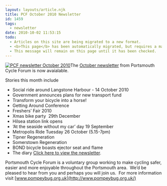 ```yaml
---
layout: layouts/article.njk
title: PCF October 2010 Newsletter
id: 1459
tags:
  - newsletter
date: 2010-10-02 11:53:15
todo:
  - Articles on this site are being migrated to a new format.
  - <b>This page</b> has been automatically migrated, but requires a manual check-&amp;-tune to ensure the format and links all work as expected.
  - This message will remain on this page until it has been checked.
---
```


[](http://www.pompeybug.co.uk/wp-content/uploads/2010/10/PCF-newsletter-October-2010.jpg)[![](http://www.pompeybug.co.uk/wp-content/uploads/2010/10/PCF-newsletter-October-20101.jpg "PCF newsletter October 2010")](http://www.pompeybug.co.uk/wp-content/uploads/2010/10/PCF-newsletter-October-20101.jpg)The [October newsletter](http://www.pompeybug.co.uk/wp-content/uploads/2010/10/PCF-Newsletter-October-2010.pdf "Portsmouth Cycle Forum Newsletter October 2010") from Portsmouth Cycle Forum is now avaialable.

Stories this month include

*   Social ride around Langstone Harbour - 14 October 2010 
*   Government announces plans for new transport fund
*   Transform your bicycle into a horse!
*   Getting Around Conference
*   Freshers’ Fair 2010   
*   Xmas bike party  29th December
*   Hilsea station link opens
*   ‘At the seaside without my car’ day 19 September
*   Metropolis Ride Tuesday 26 October (5.15-7pm)
*   Tipner Regeneration
*   Somerstown Regeneration
*   BOND bicycle boasts ejector seat and flame
*   The diary
[Click here to view the newsletter](http://www.pompeybug.co.uk/wp-content/uploads/2010/10/PCF-Newsletter-October-2010.pdf "Portsmouth Cycle Forum Newsletter October 2010").

Portsmouth Cycle Forum is a voluntary group working to make cycling safer, easier and more enjoyable throughout the Portsmouth area.  We’d be pleased to hear from you and perhaps you will join us.  For more information visit [www.pompeybug.org.uk](http://www.pompeybug.org.uk/)
